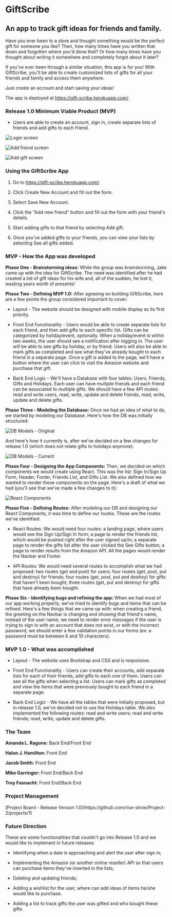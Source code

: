 <h1>GiftScribe</h1>
<h2>An app to track gift ideas for friends and family.</h2>

Have you ever been to a store and thought something would be the perfect gift for someone you like? Then, how many times have you written that down and forgotten where you'd done that? Or how many times have you thought about writing it somewhere and completely forgot about it later?

If you've ever been through a similar situation, this app is for you! With GiftScribe, you'll be able to create customized lists of gifts for all your friends and family and access them anywhere.

Just create an account and start saving your ideas!

The app is deployed at https://gift-scribe.herokuapp.com/.


<h3>Release 1.0 Minimum Viable Product (MVP)</h3>

- Users are able to create an account, sign in, create separate lists of friends and add gifts to each friend.

![Login screen](public/images/login-screen.jpg)

![Add friend screen](public/images/add-friend-screen.jpg)

![Add gift screen](public/images/add-gift-screen.jpg)


<h3>Using the GiftScribe App</h3>

1. Go to https://gift-scribe.herokuapp.com/.

2. Click Create New Account and fill out the form.

3. Select Save New Account.

4. Click the "Add new friend" button and fill out the form with your friend's details.

5. Start adding gifts to that friend by selecting Add gift.

6. Once you've added gifts to your friends, you can view your lists by selecting See all gifts added.


<h3>MVP - How the App was developed</h3>

**Phase One - Brainstorming ideas:** While the group was brainstorming, Jake came up with the idea for GiftScribe. The need was identified after he had created a list of gift ideas for his wife and, all of the sudden, he lost it, wasting years worth of presents! 

**Phase Two - Defining MVP 1.0:** After agreeing on building GiftScribe, here are a few points the group considered important to cover:

- Layout - The website should be designed with mobile display as its first priority.

- Front End Functionality - Users would be able to create separate lists for each friend, and then add gifts to each specific list. 
Gifts can be categorized by holiday/event, optionally. 
When a holiday/event is within two weeks, the user should see a notification after logging in. 
The user will be able to see gifts by holiday, or by friend.
Users will also be able to mark gifts as completed and see what they've already bought to each friend in a separate page.
Once a gift is added to the page, we'll have a button where the user can click to visit the Amazon website and purchase that gift.

- Back End Logic - We'll have a Database with four tables: Users, Friends, Gifts and Holidays. Each user can have multiple friends and each friend can be associated to multiple gifts.
We should have a few API routes: read and write users, read, write, update and delete friends, read, write, update and delete gifts.

**Phase Three - Modeling the Database:** Once we had an idea of what to do, we started by modeling our Database. Here's how the DB was initially structured:

![DB Models - Original](public/images/DB-modeling.jpg)

And here's how it currently is, after we've decided on a few changes for release 1.0 (which does not relate gifts to holidays anymore):

![DB Models - Current](public/images/DB-modeling-current.jpg)

**Phase Four - Designing the App Components:** Then, we decided on which components we would create using React. This was the list: Sign In/Sign Up Form, Header, Footer, Friends List, and Gifts List. We also defined how we wanted to render these components on the page. Here's a draft of what we had (you'll see that we've made a few changes to it):

![React Components](public/images/react-components.jpg)

**Phase Five - Defining Routes:** After modeling our DB and designing our React Components, it was time to define our routes. These are the routes we've identified:

- React Routes: We would need four routes: a landing page, where users would see the Sign Up/Sign In form; a page to render the friends list, which would be pushed right after the user signed up/in; a separate page to render the gifts list after the user clicked the See Gifts button; a page to render results from the Amazon API. All the pages would render the Navbar and Footer. 

- API Routes: We would need several routes to accomplish what we had proposed: two routes (get and post) for users; four routes (get, post, put and destroy) for friends; four routes (get, post, put and destroy) for gifts that haven't been bought; three routes (get, put and destroy) for gifts that have already been bought.

**Phase Six - Identifying bugs and refining the app:** When we had most of our app working properly, we've tried to identify bugs and items that can be refined. Here's a few things that we came up with: when creating a friend, the greeting on the Navbar is changing and showing that friend's name, instead of the user name; we need to render error messages if the user is trying to sign in with an account that does not exist, or with the incorrect password; we should enter a few validation points in our forms (ex: a password must be between 6 and 10 characters).


<h3>MVP 1.0 - What was accomplished</h3>

- Layout - The website uses Bootstrap and CSS and is responsive.

- Front End Functionality - Users can create their accounts, add separate lists for each of their friends, add gifts to each one of them. 
Users can see all the gifts when selecting a list.
Users can mark gifts as completed and view the items that were previously bought to each friend in a separate page.

- Back End Logic - We have all the tables that were initially proposed, but in release 1.0, we've decided not to use the Holidays table.
We also implemented the following routes: read and write users; read and write friends; read, write, update and delete gifts.


<h3>The Team</h3>

**Amanda L. Ragone:** Back End/Front End

**Halon J. Hamilton:** Front End

**Jacob Smith:** Front End

**Mike Garringer:** Front End/Back End

**Troy Fasnacht:** Front End/Back End


<h3>Project Management</h3>
[Project Board - Release Version 1.0](https://github.com/rise-shine/Project-2/projects/1)


<h3>Future Direction</h3>

These are some functionalities that couldn't go into Release 1.0 and we would like to implement in future releases:
- Identifying when a date is approaching and alert the user after sign in;

- Implementing the Amazon (or another online reseller) API so that users can purchase items they've inserted in the lists;

- Deleting and updating friends;

- Adding a wishlist for the user, where can add ideas of items he/she would like to purchase.

- Adding a list to track gifts the user was gifted and who bought these gifts.
